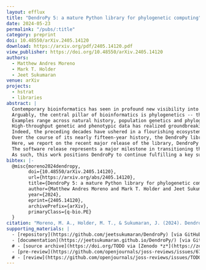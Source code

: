 ```yaml
---
layout: efflux
title: "DendroPy 5: a mature Python library for phylogenetic computing"
date: 2024-05-23
permalink: "/pubs/:title"
category: preprint
doi: 10.48550/arXiv.2405.14120
download: https://arxiv.org/pdf/2405.14120.pdf
view_publisher: https://doi.org/10.48550/arXiv.2405.14120
authors:
  - Matthew Andres Moreno
  - Mark T. Holder
  - Jeet Sukumaran
venue: arXiv
projects:
  - hstrat
  - libraries
abstract: |
  Contemporary bioinformatics has seen in profound new visibility into the composition, structure, and history of the natural world around us.
  Arguably, the central pillar of bioinformatics is phylogenetics -- the study of hereditary relatedness among organisms. Insight from phylogenetic analysis has touched nearly every corner of biology.
  Examples range across natural history, population genetics and phylogeography, conservation biology, public health, medicine, *in vivo* and *in silico* experimental evolution, application-oriented evolutionary algorithms, and beyond.
  High-throughput genetic and phenotypic data has realized groundbreaking results, in large part, through conjunction with open-source software used to process and analyze it.
  Indeed, the preceding decades have ushered in a flourishing ecosystem of bioinformatics software applications and libraries.
  Over the course of its nearly fifteen-year history, the DendroPy library for phylogenetic computation in Python has established a generalist niche in serving the bioinformatics community.
  Here, we report on the recent major release of the library, DendroPy version 5.
  The software release represents a major milestone in transitioning the library to a sustainable long-term development and maintenance trajectory.
  As such, this work positions DendroPy to continue fulfilling a key supporting role in phyloinformatics infrastructure.
bibtex: |-
  @misc{moreno2024dendropy,
        doi={10.48550/arXiv.2405.14120},
        url={https://arxiv.org/abs/2405.14120},
        title={DendroPy 5: a mature Python library for phylogenetic computing},
        author={Matthew Andres Moreno and Mark T. Holder and Jeet Sukumaran},
        year={2024},
        eprint={2405.14120},
        archivePrefix={arXiv},
        primaryClass={q-bio.PE}
  }
citation: "Moreno, M. A., Holder, M. T., & Sukumaran, J. (2024). DendroPy 5: a mature Python library for phylogenetic computing. arXiv preprint arXiv:2405.14120. https://doi.org/10.48550/arXiv.2405.14120"
supporting_materials: |
  - [repository](https://github.com/jeetsukumaran/DendroPy) [via GitHub <i class="icon-github-1"></i>](https://github.com/)
  - [documentation](https://jeetsukumaran.github.io/DendroPy/) [via GitHub Pages <i class="icon-github-1"></i>](https://pages.github.com/)
  # - [source archive](https://doi.org/TODO via [Zenodo *z*](https://zenodo.org)
  - [pre-review](https://github.com/openjournals/joss-reviews/issues/6789) [via GitHub <i class="icon-github-1"></i>](https://github.com/)
  # - [review](https://github.com/openjournals/joss-reviews/issues/TODO) [via GitHub <i class="icon-github-1"></i>](https://github.com/)
---
```

